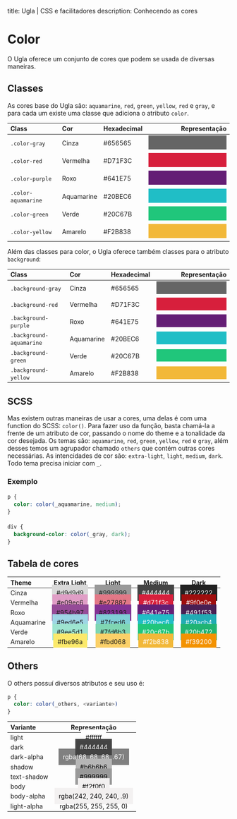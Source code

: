 title: Ugla | CSS e facilitadores
description: Conhecendo as cores

# Color
O Ugla oferece um conjunto de cores que podem se usada de diversas maneiras.

## Classes
As cores base do Ugla são: `aquamarine`, `red`, `green`, `yellow`, `red` e `gray`, e para cada um existe uma classe que adiciona o atributo `color`.

Class                | Cor           | Hexadecimal | Representação
:------------------- | :------------ | ----------- | ------------------------------------------------------------------:
`.color-gray`        | Cinza         | #656565     | [![gray](_images/gray.png)](_images/gray.png)
`.color-red`         | Vermelha      | #D71F3C     | [![red](_images/red.png)](_images/red.png)
`.color-purple`      | Roxo          | #641E75     | [![purple](_images/purple.png)](_images/purple.png)
`.color-aquamarine`  | Aquamarine    | #20BEC6     | [![aquamarine](_images/aquamarine.png)](_images/aquamarine.png)
`.color-green`       | Verde         | #20C67B     | [![green](_images/green.png)](_images/green.png)
`.color-yellow`      | Amarelo       | #F2B838     | [![yellow](_images/yellow.png)](_images/yellow.png)

Além das classes para color, o Ugla oferece também classes para o atributo `background`:

Class                     | Cor           | Hexadecimal | Representação
:------------------------ | :------------ | ----------- | ------------------------------------------------------------------:
`.background-gray`        | Cinza         | #656565     | [![gray](_images/gray.png)](_images/gray.png)
`.background-red`         | Vermelha      | #D71F3C     | [![red](_images/red.png)](_images/red.png)
`.background-purple`      | Roxo          | #641E75     | [![purple](_images/purple.png)](_images/purple.png)
`.background-aquamarine`  | Aquamarine    | #20BEC6     | [![aquamarine](_images/aquamarine.png)](_images/aquamarine.png)
`.background-green`       | Verde         | #20C67B     | [![green](_images/green.png)](_images/green.png)
`.background-yellow`      | Amarelo       | #F2B838     | [![yellow](_images/yellow.png)](_images/yellow.png)

## SCSS
Mas existem outras maneiras de usar a cores, uma delas é com uma function do SCSS: `color()`. Para fazer uso da função, basta chamá-la a frente de um atributo de cor, passando o nome do theme e a tonalidade da cor desejada.
Os temas são: `aquamarine`, `red`, `green`, `yellow`, `red` e `gray`, além desses temos um agrupador chamado `others` que contém outras cores necessárias.
As intencidades de cor são: `extra-light`, `light`, `medium`, `dark`.
Todo tema precisa iniciar com `_`.

### Exemplo
```scss
p {
  color: color(_aquamarine, medium);
}

div {
  background-color: color(_gray, dark);
}
```

## Tabela de cores
Theme        | Extra Light                                                              | Light       | **Medium** | Dark
:----------- | :----------------------------------------------------------------------: | :-----------: | :-------: | :-----------------------------------------------------------:
Cinza        | <span style="background: #d9d9d9; padding: 10px;">#d9d9d9</span> | <span style="background: #999; padding: 10px;">#999999</span> | <span style="background: #444; color: #fff; padding: 10px;">#444444</span> | <span style="background: #222222; color: #fff; padding: 10px;">#222222</span>
Vermelha     | <span style="background: #e09ec6; padding: 10px;">#e09ec6</span> | <span style="background: #e27887; padding: 10px;">#e27887</span> | <span style="background: #d71f3c; color: #fff; padding: 10px;">#d71f3c</span> | <span style="background: #9f0e0e; color: #fff; padding: 10px;">#9f0e0e</span>
Roxo         | <span style="background: #954b97; padding: 10px;">#954b97</span> | <span style="background: #823193; padding: 10px;">#823193</span> | <span style="background: #641e75; color: #fff; padding: 10px;">#641e75</span> | <span style="background: #491f53; color: #fff; padding: 10px;">#491f53</span>
Aquamarine   | <span style="background: #9ed6e5; padding: 10px;">#9ed6e5</span> | <span style="background: #7fced6; padding: 10px;">#7fced6</span> | <span style="background: #20bec6; color: #fff; padding: 10px;">#20bec6</span> | <span style="background: #20acb4; color: #fff; padding: 10px;">#20acb4</span>
Verde        | <span style="background: #9ee5d1; padding: 10px;">#9ee5d1</span> | <span style="background: #7fd6b3; padding: 10px;">#7fd6b3</span> | <span style="background: #20c67b; color: #fff; padding: 10px;">#20c67b</span> | <span style="background: #20b472; color: #fff; padding: 10px;">#20b472</span>
Amarelo      | <span style="background: #fbe96a; padding: 10px;">#fbe96a</span> | <span style="background: #fbd068; padding: 10px;">#fbd068</span> | <span style="background: #f2b838; color: #fff; padding: 10px;">#f2b838</span> | <span style="background: #f39200; color: #fff; padding: 10px;">#f39200</span>

## Others
O others possuí diversos atributos e seu uso é:

```scss
p {
  color: color(_others, <variante>)
}
```

Variante    | Representação
:---------- | :------------:
light       | <span style="background: #fff; color: #000; padding: 10px;">#ffffff</span>
dark        | <span style="background: #444444; color: #fff; padding: 10px;">#444444</span>
dark-alpha  | <span style="background: rgba(68, 68, 68, .67); color: #fff; padding: 10px;">rgba(68, 68, 68, .67)</span>
shadow      | <span style="background: #b6b6b6; color: #000; padding: 10px;">#b6b6b6</span>
text-shadow | <span style="background: #999999; color: #000; padding: 10px;">#999999</span>
body        | <span style="background: #f2f0f0; color: #000; padding: 10px;">#f2f0f0</span>
body-alpha  | <span style="background: rgba(242, 240, 240, .9); color: #000; padding: 10px;">rgba(242, 240, 240, .9)</span>
light-alpha | <span style="background: rgba(255, 255, 255, 0); color: #000; padding: 10px;">rgba(255, 255, 255, 0)</span>